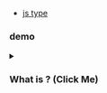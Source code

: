 - [js type](#js-type)

### demo

<details>
<summary>
  <h3>What is ? (Click Me)</h3>
</summary>
<br >

```js

```

</details>
